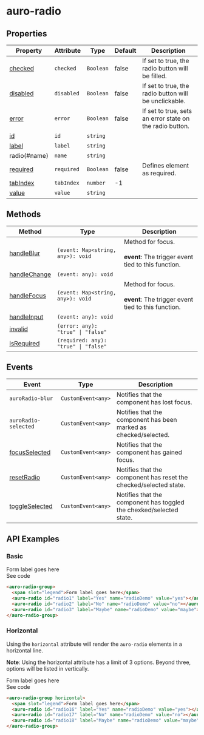 <!-- AURO-GENERATED-CONTENT:START (FILE:src=./../api.md) -->
<!-- The below content is automatically added from ./../api.md -->

# auro-radio

## Properties

| Property   | Attribute  | Type      | Default | Description                                      |
|------------|------------|-----------|---------|--------------------------------------------------|
| [checked](#checked)  | `checked`  | `Boolean` | false   | If set to true, the radio button will be filled. |
| [disabled](#disabled) | `disabled` | `Boolean` | false   | If set to true, the radio button will be unclickable. |
| [error](#error)    | `error`    | `Boolean` | false   | If set to true, sets an error state on the radio button. |
| [id](#id)       | `id`       | `string`  |         |                                                  |
| [label](#label)    | `label`    | `string`  |         |                                                  |
| radio(#name)     | `name`     | `string`  |         |                                                  |
| [required](#required) | `required` | `Boolean` | false   | Defines element as required.                     |
| [tabIndex](#tabIndex) | `tabIndex` | `number`  | -1      |                                                  |
| [value](#value)    | `value`    | `string`  |         |                                                  |

## Methods

| Method         | Type                                 | Description                                      |
|----------------|--------------------------------------|--------------------------------------------------|
| [handleBlur](#handleBlur)   | `(event: Map<string, any>): void`    | Method for focus.<br /><br />**event**: The trigger event tied to this function. |
| [handleChange](#handleChange) | `(event: any): void`                 |                                                  |
| [handleFocus](#handleFocus)  | `(event: Map<string, any>): void`    | Method for focus.<br /><br />**event**: The trigger event tied to this function. |
| [handleInput](#handleInput)  | `(event: any): void`                 |                                                  |
| [invalid](#invalid)      | `(error: any): "true" \| "false"`    |                                                  |
| [isRequired](#isRequired)   | `(required: any): "true" \| "false"` |                                                  |

## Events

| Event                | Type               | Description                                      |
|----------------------|--------------------|--------------------------------------------------|
| `auroRadio-blur`     | `CustomEvent<any>` | Notifies that the component has lost focus.      |
| `auroRadio-selected` | `CustomEvent<any>` | Notifies that the component has been marked as checked/selected. |
| [focusSelected](#focusSelected)      | `CustomEvent<any>` | Notifies that the component has gained focus.    |
| [resetRadio](#resetRadio)         | `CustomEvent<any>` | Notifies that the component has reset the checked/selected state. |
| [toggleSelected](#toggleSelected)     | `CustomEvent<any>` | Notifies that the component has toggled the chexked/selected state. |
<!-- AURO-GENERATED-CONTENT:END -->

## API Examples

### Basic

<div class="twoColDemoRow">
  <div>
    <div class="exampleWrapper">
      <!-- AURO-GENERATED-CONTENT:START (FILE:src=./../../apiExamples/basic.html) -->
      <!-- The below content is automatically added from ./../../apiExamples/basic.html -->
      <auro-radio-group>
        <span slot="legend">Form label goes here</span>
        <auro-radio id="radio1" label="Yes" name="radioDemo" value="yes"></auro-radio>
        <auro-radio id="radio2" label="No" name="radioDemo" value="no"></auro-radio>
        <auro-radio id="radio3" label="Maybe" name="radioDemo" value="maybe"></auro-radio>
      </auro-radio-group>
      <!-- AURO-GENERATED-CONTENT:END -->
    </div>
<auro-accordion lowProfile justifyRight>
  <span slot="trigger">See code</span>
<!-- AURO-GENERATED-CONTENT:START (CODE:src=./../../apiExamples/basic.html) -->
<!-- The below code snippet is automatically added from ./../../apiExamples/basic.html -->

```html
<auro-radio-group>
  <span slot="legend">Form label goes here</span>
  <auro-radio id="radio1" label="Yes" name="radioDemo" value="yes"></auro-radio>
  <auro-radio id="radio2" label="No" name="radioDemo" value="no"></auro-radio>
  <auro-radio id="radio3" label="Maybe" name="radioDemo" value="maybe"></auro-radio>
</auro-radio-group>
```
<!-- AURO-GENERATED-CONTENT:END -->
</auro-accordion>

### Horizontal

Using the `horizontal` attribute will render the `auro-radio` elements in a horizontal line.

**Note**: Using the horizontal attribute has a limit of 3 options. Beyond three, options will be listed in vertically.

<div class="exampleWrapper">
  <!-- AURO-GENERATED-CONTENT:START (FILE:src=./../../apiExamples/horizontalGroup.html) -->
  <!-- The below content is automatically added from ./../../apiExamples/horizontalGroup.html -->
  <auro-radio-group horizontal>
    <span slot="legend">Form label goes here</span>
    <auro-radio id="radio16" label="Yes" name="radioDemo" value="yes"></auro-radio>
    <auro-radio id="radio17" label="No" name="radioDemo" value="no"></auro-radio>
    <auro-radio id="radio18" label="Maybe" name="radioDemo" value="maybe"></auro-radio>
  </auro-radio-group>
  <!-- AURO-GENERATED-CONTENT:END -->
</div>
<auro-accordion lowProfile justifyRight>
  <span slot="trigger">See code</span>
<!-- AURO-GENERATED-CONTENT:START (CODE:src=./../../apiExamples/horizontalGroup.html) -->
<!-- The below code snippet is automatically added from ./../../apiExamples/horizontalGroup.html -->

```html
<auro-radio-group horizontal>
  <span slot="legend">Form label goes here</span>
  <auro-radio id="radio16" label="Yes" name="radioDemo" value="yes"></auro-radio>
  <auro-radio id="radio17" label="No" name="radioDemo" value="no"></auro-radio>
  <auro-radio id="radio18" label="Maybe" name="radioDemo" value="maybe"></auro-radio>
</auro-radio-group>
```
<!-- AURO-GENERATED-CONTENT:END -->
</auro-accordion>
